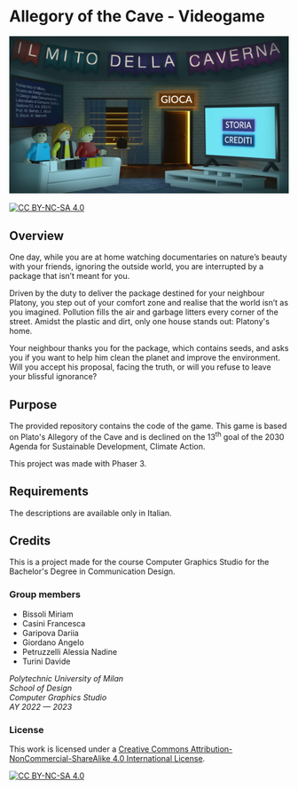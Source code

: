 # Allegory of the Cave - Videogame

<div align="center">

[![Home Menu][home-menu-photo]][play-game]

</div>

[![CC BY-NC-SA 4.0][cc-by-nc-sa-shield]][cc-by-nc-sa]

## Overview

One day, while you are at home watching documentaries on nature’s beauty with your friends, ignoring the outside world, you are interrupted by a package that isn’t meant for you.

Driven by the duty to deliver the package destined for your neighbour Platony, you step out of your comfort zone and realise that the world isn’t as you imagined. Pollution fills the air and garbage litters every corner of the street. Amidst the plastic and dirt, only one house stands out: Platony's home.

Your neighbour thanks you for the package, which contains seeds, and asks you if you want to help him clean the planet and improve the environment. Will you accept his proposal, facing the truth, or will you refuse to leave your blissful ignorance?

## Purpose

The provided repository contains the code of the game. This game is based on Plato's Allegory of the Cave and is declined on the 13<sup>th</sup> goal of the 2030 Agenda for Sustainable Development, Climate Action.

This project was made with Phaser 3.

## Requirements

The descriptions are available only in Italian.

## Credits

This is a project made for the course Computer Graphics Studio for the Bachelor's Degree in Communication Design.

### Group members

- Bissoli Miriam
- Casini Francesca
- Garipova Dariia
- Giordano Angelo
- Petruzzelli Alessia Nadine
- Turini Davide

_Polytechnic University of Milan </br>
School of Design </br>
Computer Graphics Studio </br>
AY 2022 — 2023_

### License

This work is licensed under a
[Creative Commons Attribution-NonCommercial-ShareAlike 4.0 International License][cc-by-nc-sa].

[![CC BY-NC-SA 4.0][cc-by-nc-sa-image]][cc-by-nc-sa]

[cc-by-nc-sa]: http://creativecommons.org/licenses/by-nc-sa/4.0/
[cc-by-nc-sa-image]: https://licensebuttons.net/l/by-nc-sa/4.0/88x31.png
[cc-by-nc-sa-shield]: https://img.shields.io/badge/License-CC%20BY--NC--SA%204.0-lightgrey.svg
[home-menu-photo]: assets/images/background/home.png
[play-game]: http:/localhost:5500
